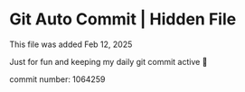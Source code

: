 # Git Auto Commit | Hidden File

This file was added Feb 12, 2025

Just for fun and keeping my daily git commit active 🤪

commit number: 1064259
